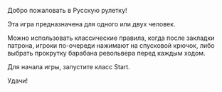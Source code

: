 Добро пожаловать в Русскую рулетку!

Эта игра предназначена для одного или двух человек. 

Можно использовать классические правила, когда после закладки патрона, игроки по-очереди нажимают на спусковой крючок, либо выбрать прокрутку барабана револьвера перед каждым ходом.

Для начала игры, запустите класс Start.

Удачи!
